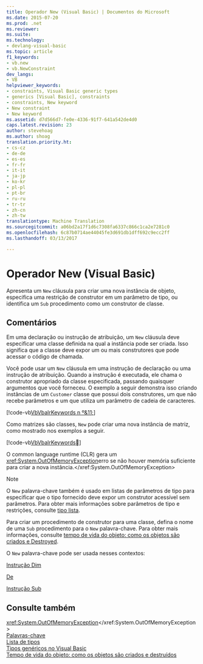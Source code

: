 ```yaml
---
title: Operador New (Visual Basic) | Documentos do Microsoft
ms.date: 2015-07-20
ms.prod: .net
ms.reviewer: 
ms.suite: 
ms.technology:
- devlang-visual-basic
ms.topic: article
f1_keywords:
- vb.new
- vb.NewConstraint
dev_langs:
- VB
helpviewer_keywords:
- constraints, Visual Basic generic types
- generics [Visual Basic], constraints
- constraints, New keyword
- New constraint
- New keyword
ms.assetid: d7d566d7-fe0e-4336-91f7-641a542de4d0
caps.latest.revision: 23
author: stevehoag
ms.author: shoag
translation.priority.ht:
- cs-cz
- de-de
- es-es
- fr-fr
- it-it
- ja-jp
- ko-kr
- pl-pl
- pt-br
- ru-ru
- tr-tr
- zh-cn
- zh-tw
translationtype: Machine Translation
ms.sourcegitcommit: a06bd2a17f1d6c7308fa6337c866c1ca2e7281c0
ms.openlocfilehash: 6c87b0714ae44045fe3d691db1dff692c9ecc2ff
ms.lasthandoff: 03/13/2017

---
```

# <a name="new-operator-visual-basic"></a>Operador New (Visual Basic)
Apresenta um `New` cláusula para criar uma nova instância de objeto, especifica uma restrição de construtor em um parâmetro de tipo, ou identifica um `Sub` procedimento como um construtor de classe.  
  
## <a name="remarks"></a>Comentários  
 Em uma declaração ou instrução de atribuição, um `New` cláusula deve especificar uma classe definida na qual a instância pode ser criada. Isso significa que a classe deve expor um ou mais construtores que pode acessar o código de chamada.  
  
 Você pode usar um `New` cláusula em uma instrução de declaração ou uma instrução de atribuição. Quando a instrução é executada, ele chama o construtor apropriado da classe especificada, passando quaisquer argumentos que você forneceu. O exemplo a seguir demonstra isso criando instâncias de um `Customer` classe que possui dois construtores, um que não recebe parâmetros e um que utiliza um parâmetro de cadeia de caracteres.  
  
 [!code-vb[VbVbalrKeywords n º&11;](../../../visual-basic/language-reference/codesnippet/VisualBasic/new-operator_1.vb)]  
  
 Como matrizes são classes, `New` pode criar uma nova instância de matriz, como mostrado nos exemplos a seguir.  
  
 [!code-vb[VbVbalrKeywords&#12;](../../../visual-basic/language-reference/codesnippet/VisualBasic/new-operator_2.vb)]  
  
 O common language runtime (CLR) gera um <xref:System.OutOfMemoryException>erro se não houver memória suficiente para criar a nova instância.</xref:System.OutOfMemoryException>  
  
> [!NOTE]
>  O `New` palavra-chave também é usado em listas de parâmetros de tipo para especificar que o tipo fornecido deve expor um construtor acessível sem parâmetros. Para obter mais informações sobre parâmetros de tipo e restrições, consulte [tipo lista](../../../visual-basic/language-reference/statements/type-list.md).  
  
 Para criar um procedimento de construtor para uma classe, defina o nome de uma `Sub` procedimento para o `New` palavra-chave. Para obter mais informações, consulte [tempo de vida do objeto: como os objetos são criados e Destroyed](../../../visual-basic/programming-guide/language-features/objects-and-classes/object-lifetime-how-objects-are-created-and-destroyed.md).  
  
 O `New` palavra-chave pode ser usada nesses contextos:  
  
 [Instrução Dim](../../../visual-basic/language-reference/statements/dim-statement.md)  
  
 [De](../../../visual-basic/language-reference/statements/of-clause.md)  
  
 [Instrução Sub](../../../visual-basic/language-reference/statements/sub-statement.md)  
  
## <a name="see-also"></a>Consulte também  
 <xref:System.OutOfMemoryException></xref:System.OutOfMemoryException>   
 [Palavras-chave](../../../visual-basic/language-reference/keywords/index.md)   
 [Lista de tipos](../../../visual-basic/language-reference/statements/type-list.md)   
 [Tipos genéricos no Visual Basic](../../../visual-basic/programming-guide/language-features/data-types/generic-types.md)   
 [Tempo de vida do objeto: como os objetos são criados e destruídos](../../../visual-basic/programming-guide/language-features/objects-and-classes/object-lifetime-how-objects-are-created-and-destroyed.md)
